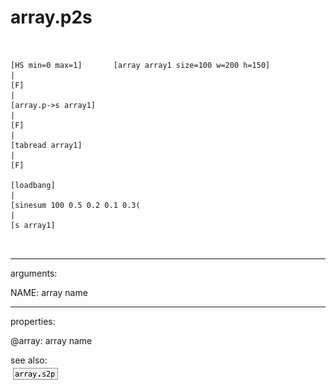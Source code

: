 # array.p2s

```


[HS min=0 max=1]       [array array1 size=100 w=200 h=150]
|
[F]
|
[array.p->s array1]
|
[F]
|
[tabread array1]
|
[F]

[loadbang]
|
[sinesum 100 0.5 0.2 0.1 0.3(
|
[s array1]

            
```
---
arguments:

NAME: array name<br>

---
properties:

@array: array name<br>

see also:<br>
![array.s2p](img/object_array.s2p.png)
